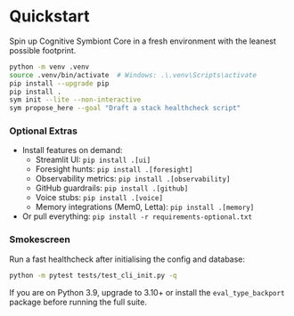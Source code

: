 # Quickstart

Spin up Cognitive Symbiont Core in a fresh environment with the leanest possible footprint.

```bash
python -m venv .venv
source .venv/bin/activate  # Windows: .\.venv\Scripts\activate
pip install --upgrade pip
pip install .
sym init --lite --non-interactive
sym propose_here --goal "Draft a stack healthcheck script"
```

### Optional Extras

- Install features on demand:
  - Streamlit UI: `pip install .[ui]`
  - Foresight hunts: `pip install .[foresight]`
  - Observability metrics: `pip install .[observability]`
  - GitHub guardrails: `pip install .[github]`
  - Voice stubs: `pip install .[voice]`
  - Memory integrations (Mem0, Letta): `pip install .[memory]`
- Or pull everything: `pip install -r requirements-optional.txt`

### Smokescreen

Run a fast healthcheck after initialising the config and database:

```bash
python -m pytest tests/test_cli_init.py -q
```

If you are on Python 3.9, upgrade to 3.10+ or install the `eval_type_backport` package before running the full suite.
